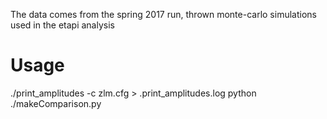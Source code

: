 The data comes from the spring 2017 run, thrown monte-carlo simulations used in the etapi analysis

# Usage

./print_amplitudes -c zlm.cfg > .print_amplitudes.log
python ./makeComparison.py

